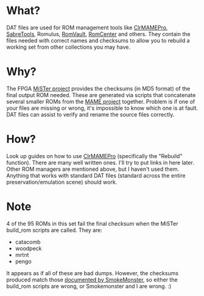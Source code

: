 # What?
DAT files are used for ROM management tools like [ClrMAMEPro](https://mamedev.emulab.it/clrmamepro/), [SabreTools](https://github.com/SabreTools/SabreTools), Romulus, [RomVault](http://www.romvault.com), [RomCenter](https://www.romcenter.com) and others.  They contain the files needed with correct names and checksums to allow you to rebuild a working set from other collections you may have.

# Why?
The FPGA [MiSTer project](https://github.com/MiSTer-devel/Main_MiSTer/wiki) provides the checksums (in MD5 format) of the final output ROM needed.  These are generated via scripts that concatenate several smaller ROMs from the [MAME project](https://www.mamedev.org) together.  Problem is if one of your files are missing or wrong, it's impossible to know which one is at fault.  DAT files can assist to verify and rename the source files correctly.

# How?
Look up guides on how to use [ClrMAMEPro](https://mamedev.emulab.it/clrmamepro/) (specifically the "Rebuild" function).  There are many well written ones.  I'll try to put links in here later.  Other ROM managers are mentioned above, but I haven't used them.  Anything that works with standard DAT files (standard across the entire preservation/emulation scene) should work. 

# Note
4 of the 95 ROMs in this set fail the final checksum when the MiSTer build_rom scripts are called.  They are:
* catacomb
* woodpeck
* mrtnt
* pengo

It appears as if all of these are bad dumps.  However, the checksums produced match those [documented by SmokeMonster](https://github.com/SmokeMonsterPacks/EverDrive-Packs-Lists-Database/blob/master/EverDrive%20Pack%20SMDBs/MiSTer.txt), so either the build_rom scripts are wrong, or Smokemonster and I are wrong. :)
